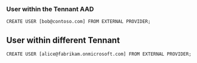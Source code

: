 ### User within the Tennant AAD
    CREATE USER [bob@contoso.com] FROM EXTERNAL PROVIDER;

## User within different Tennant
    CREATE USER [alice@fabrikam.onmicrosoft.com] FROM EXTERNAL PROVIDER;